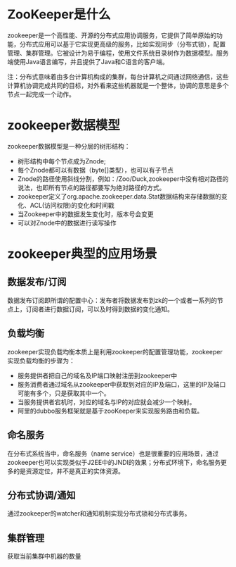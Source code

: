 # ZooKeeper是什么
zookeeper是一个高性能、开源的分布式应用协调服务，它提供了简单原始的功能，分布式应用可以基于它实现更高级的服务，比如实现同步（分布式锁），配置管理、集群管理。它被设计为易于编程，使用文件系统目录树作为数据模型。服务端使用Java语言编写，并且提供了Java和C语言的客户端。

注：分布式意味着由多台计算机构成的集群，每台计算机之间通过网络通信，这些计算机协调完成共同的目标，对外看来这些机器就是一个整体，协调的意思是多个节点一起完成一个动作。

# zookeeper数据模型
zookeeper数据模型是一种分层的树形结构：
- 树形结构中每个节点成为Znode;
- 每个Znode都可以有数据（byte[]类型），也可以有子节点
- Znode的路径使用斜线分割，例如：/Zoo/Duck,zookeeper中没有相对路径的说法，也即所有节点的路径都要写为绝对路径的方式。
- zookeeper定义了org.apache.zookeeper.data.Stat数据结构来存储数据的变化、ACL(访问权限)的变化和时间戳
- 当Zookeeper中的数据发生变化时，版本号会变更
- 可以对Znode中的数据进行读写操作

# zookeeper典型的应用场景
## 数据发布/订阅
数据发布订阅即所谓的配置中心：发布者将数据发布到zk的一个或者一系列的节点上，订阅者进行数据订阅，可以及时得到数据的变化通知。

## 负载均衡
zookeeper实现负载均衡本质上是利用zookeeper的配置管理功能，zookeeper实现负载均衡的步骤为：
- 服务提供者把自己的域名及IP端口映射注册到zookeeper中
- 服务消费者通过域名从zookeeper中获取到对应的IP及端口，这里的IP及端口可能有多个，只是获取其中一个。
- 当服务提供者宕机时，对应的域名与IP的对应就会减少一个映射。
- 阿里的dubbo服务框架就是基于zooKeeper来实现服务路由和负载。

## 命名服务
在分布式系统当中，命名服务（name service）也是很重要的应用场景，通过zookeeper也可以实现类似于J2EE中的JNDI的效果；分布式环境下，命名服务更多的是资源定位，并不是真正的实体资源。

## 分布式协调/通知
通过zookeeper的watcher和通知机制实现分布式锁和分布式事务。

## 集群管理
获取当前集群中机器的数量

